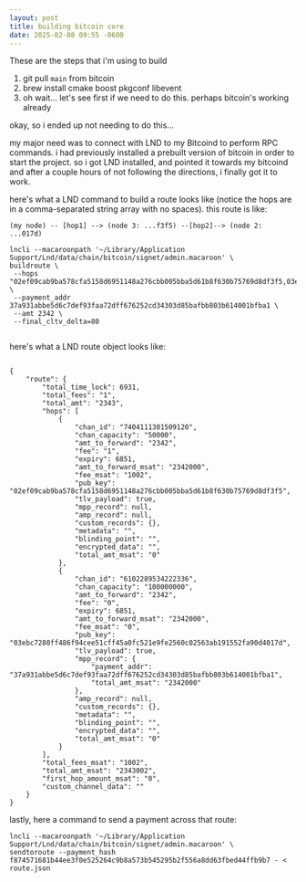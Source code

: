 ```yaml
---
layout: post
title: building bitcoin core
date: 2025-02-08 09:55 -0600
---
```


These are the steps that i'm using to build

1. git pull `main` from bitcoin
2. brew install cmake boost pkgconf libevent
2.   oh wait... let's see first if we need to do this. perhaps bitcoin's working already

okay, so i ended up not needing to do this... 


my major need was to connect with LND to my Bitcoind to perform RPC commands. i had previously installed a prebuilt version of bitcoin in order to start the project. so i got LND installed, and pointed it towards my bitcoind and after a couple hours of not following the directions, i finally got it to work.


here's what a LND command to build a route looks like (notice the hops are in a comma-separated string array with no spaces). this route is like: 

`(my node) -- [hop1] --> (node 3: ...f3f5) --[hop2]--> (node 2: ...017d)`


```
lncli --macaroonpath '~/Library/Application Support/Lnd/data/chain/bitcoin/signet/admin.macaroon' \
buildroute \
 --hops "02ef09cab9ba578cfa5158d6951148a276cbb005bba5d61b8f630b75769d8df3f5,03ebc7280ff486f94cee51cff45a0fc521e9fe2560c02563ab191552fa90d4017d" \
 --payment_addr 37a931abbe5d6c7def93faa72dff676252cd34303d85bafbb803b614001bfba1 \
 --amt 2342 \
 --final_cltv_delta=80
 
 ```

here's what a LND route object looks like:

```

{
    "route": {
        "total_time_lock": 6931,
        "total_fees": "1",
        "total_amt": "2343",
        "hops": [
            {
                "chan_id": "7404111301509120",
                "chan_capacity": "50000",
                "amt_to_forward": "2342",
                "fee": "1",
                "expiry": 6851,
                "amt_to_forward_msat": "2342000",
                "fee_msat": "1002",
                "pub_key": "02ef09cab9ba578cfa5158d6951148a276cbb005bba5d61b8f630b75769d8df3f5",
                "tlv_payload": true,
                "mpp_record": null,
                "amp_record": null,
                "custom_records": {},
                "metadata": "",
                "blinding_point": "",
                "encrypted_data": "",
                "total_amt_msat": "0"
            },
            {
                "chan_id": "6102289534222336",
                "chan_capacity": "100000000",
                "amt_to_forward": "2342",
                "fee": "0",
                "expiry": 6851,
                "amt_to_forward_msat": "2342000",
                "fee_msat": "0",
                "pub_key": "03ebc7280ff486f94cee51cff45a0fc521e9fe2560c02563ab191552fa90d4017d",
                "tlv_payload": true,
                "mpp_record": {
                    "payment_addr": "37a931abbe5d6c7def93faa72dff676252cd34303d85bafbb803b614001bfba1",
                    "total_amt_msat": "2342000"
                },
                "amp_record": null,
                "custom_records": {},
                "metadata": "",
                "blinding_point": "",
                "encrypted_data": "",
                "total_amt_msat": "0"
            }
        ],
        "total_fees_msat": "1002",
        "total_amt_msat": "2343002",
        "first_hop_amount_msat": "0",
        "custom_channel_data": ""
    }
}
```

lastly, here a command to send a payment across that route:

```
lncli --macaroonpath '~/Library/Application Support/Lnd/data/chain/bitcoin/signet/admin.macaroon' \
sendtoroute --payment_hash f874571681b44ee3f0e525264c9b8a573b545295b2f556a8dd63fbed44ffb9b7 - < route.json
```

